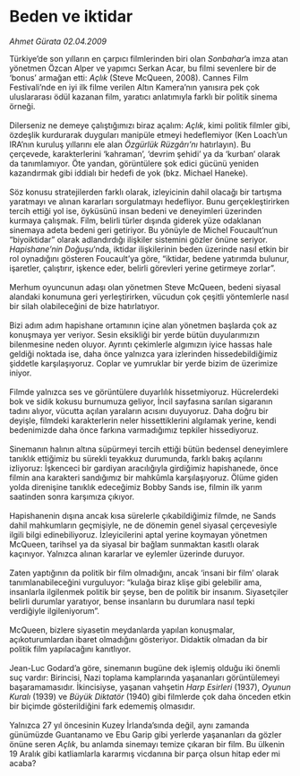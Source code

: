 # Beden ve iktidar

*Ahmet Gürata 02.04.2009*

<div class="taraf_structure_2col_1zq">
<div class="margen_n">



 <p>Türkiye’de son yılların en çarpıcı filmlerinden biri olan <i>Sonbahar</i>’a imza atan yönetmen Özcan Alper ve yapımcı Serkan Acar, bu filmi sevenlere bir de ‘bonus’ armağan etti: <i>Açlık</i> (Steve McQueen, 2008). Cannes Film Festivali’nde en iyi ilk filme verilen Altın Kamera’nın yanısıra pek çok uluslararası ödül kazanan film, yaratıcı anlatımıyla farklı bir politik sinema örneği. <br/><br/>Dilerseniz ne demeye çalıştığımızı biraz açalım: <i>Açlık</i>, kimi politik filmler gibi, özdeşlik kurdurarak duyguları manipüle etmeyi hedeflemiyor (Ken Loach’un IRA’nın kuruluş yıllarını ele alan <i>Özgürlük Rüzgârı’nı</i> hatırlayın). Bu çerçevede, karakterlerini ‘kahraman’, ‘devrim şehidi’ ya da ‘kurban’ olarak da tanımlamıyor. Öte yandan, görüntülere şok edici gücünü yeniden kazandırmak gibi iddialı bir hedefi de yok (bkz. Michael Haneke). <br/><br/>Söz konusu stratejilerden farklı olarak, izleyicinin dahil olacağı bir tartışma yaratmayı ve alınan kararları sorgulatmayı hedefliyor. Bunu gerçekleştirirken tercih ettiği yol ise, öyküsünü insan bedeni ve deneyimleri üzerinden kurmaya çalışmak. Film, belirli türler dışında giderek yüze odaklanan sinemaya adeta bedeni geri getiriyor. Bu yönüyle de Michel Foucault’nun “biyoiktidar” olarak adlandırdığı ilişkiler sistemini gözler önüne seriyor. <i>Hapishane’nin Doğuşu</i>’nda, iktidar ilişkilerinin beden üzerinde nasıl etkin bir rol oynadığını gösteren Foucault’ya göre, “iktidar, bedene yatırımda bulunur, işaretler, çalıştırır, işkence eder, belirli görevleri yerine getirmeye zorlar”. <br/><br/>Merhum oyuncunun adaşı olan yönetmen Steve McQueen, bedeni siyasal alandaki konumuna geri yerleştirirken, vücudun çok çeşitli yöntemlerle nasıl bir silah olabileceğini de bize hatırlatıyor. <br/><br/>Bizi adım adım hapishane ortamının içine alan yönetmen başlarda çok az konuşmaya yer veriyor. Sesin eksikliği bir yerde bütün duyularımızın bilenmesine neden oluyor. Ayrıntı çekimlerle algımızın iyice hassas hale geldiği noktada ise, daha önce yalnızca yara izlerinden hissedebildiğimiz şiddetle karşılaşıyoruz. Coplar ve yumruklar bir yerde bizim de üzerimize iniyor. <br/><br/>Filmde yalnızca ses ve görüntülere duyarlılık hissetmiyoruz. Hücrelerdeki bok ve sidik kokusu burnumuza geliyor, İncil sayfasına sarılan sigaranın tadını alıyor, vücutta açılan yaraların acısını duyuyoruz. Daha doğru bir deyişle, filmdeki karakterlerin neler hissettiklerini algılamak yerine, kendi bedenimizde daha önce farkına varmadığımız tepkiler hissediyoruz. <br/><br/>Sinemanın halının altına süpürmeyi tercih ettiği bütün bedensel deneyimlere tanıklık ettiğimiz bu sürekli teyakkuz durumunda, farklı bakış açılarını izliyoruz: İşkenceci bir gardiyan aracılığıyla girdiğimiz hapishanede, önce filmin ana karakteri sandığımız bir mahkûmla karşılaşıyoruz. Ölüme giden yolda direnişine tanıklık edeceğimiz Bobby Sands ise, filmin ilk yarım saatinden sonra karşımıza çıkıyor. <br/><br/>Hapishanenin dışına ancak kısa sürelerle çıkabildiğimiz filmde, ne Sands dahil mahkumların geçmişiyle, ne de dönemin genel siyasal çerçevesiyle ilgili bilgi edinebiliyoruz. İzleyicilerini aptal yerine koymayan yönetmen McQueen, tarihsel ya da siyasal bir bağlam sunmaktan kasıtlı olarak kaçınıyor. Yalnızca alınan kararlar ve eylemler üzerinde duruyor. <br/><br/>Zaten yaptığının da politik bir film olmadığını, ancak ‘insani bir film’ olarak tanımlanabileceğini vurguluyor: “kulağa biraz klişe gibi gelebilir ama, insanlarla ilgilenmek politik bir şeyse, ben de politik bir insanım. Siyasetçiler belirli durumlar yaratıyor, bense insanların bu durumlara nasıl tepki verdiğiyle ilgileniyorum”. <br/><br/>McQueen, bizlere siyasetin meydanlarda yapılan konuşmalar, açıkoturumlardan ibaret olmadığını gösteriyor. Didaktik olmadan da bir politik film yapılacağını kanıtlıyor. <br/><br/>Jean-Luc Godard’a göre, sinemanın bugüne dek işlemiş olduğu iki önemli suç vardır: Birincisi, Nazi toplama kamplarında yaşananları görüntülemeyi başaramamasıdır. İkincisiyse, yaşanan vahşetin <i>Harp Esirleri</i> (1937), <i>Oyunun Kuralı</i> (1939) ve <i>Büyük Diktatör</i> (1940) gibi filmlerde çok daha önceden etkin bir biçimde gösterildiğini fark edememiş olmasıdır. <br/><br/>Yalnızca 27 yıl öncesinin Kuzey İrlanda’sında değil, aynı zamanda günümüzde Guantanamo ve Ebu Garip gibi yerlerde yaşananları da gözler önüne seren <i>Açlık</i>, bu anlamda sinemayı temize çıkaran bir film. Bu ülkenin 19 Aralık gibi katliamlarla kararmış vicdanına bir parça olsun hitap eder mi acaba?</p>
<br/>
<br/>
<br/>



<br/>


<div id="taraf_not">
</div>

</div>


</div>
